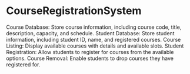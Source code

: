 # CourseRegistrationSystem
Course Database: Store course information, including course code, title,
description, capacity, and schedule.
Student Database: Store student information, including student ID, name, and
registered courses.
Course Listing: Display available courses with details and available slots.
Student Registration: Allow students to register for courses from the available
options.
Course Removal: Enable students to drop courses they have registered for.
